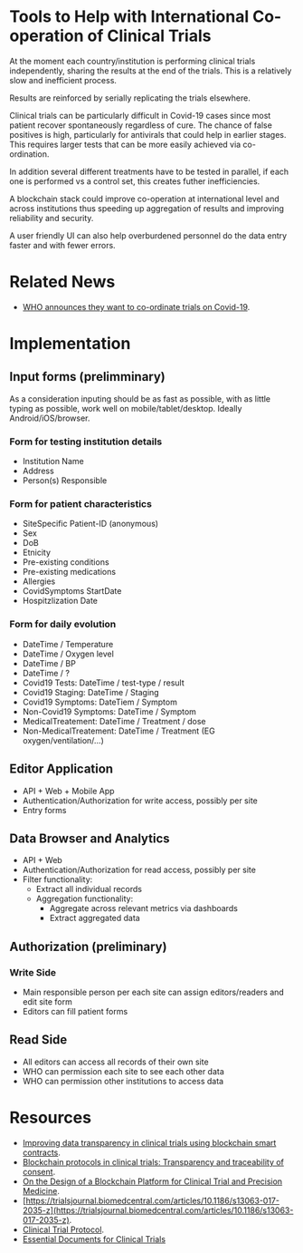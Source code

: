 # Tools to Help with International Co-operation of Clinical Trials

At the moment each country/institution is performing clinical trials independently, sharing the results at the end of the trials. This is a relatively slow and inefficient process. 

Results are reinforced by serially replicating the trials elsewhere. 

Clinical trials can be particularly difficult in Covid-19 cases since most patient recover spontaneously regardless of cure. The chance of false positives is high, particularly for antivirals that could help in earlier stages. This requires larger tests that can be more easily achieved via co-ordination.

In addition several different treatments have to be tested in parallel, if each one is performed vs a control set, this creates futher inefficiencies. 

A blockchain stack could improve co-operation at international level and across institutions thus speeding up aggregation of results and improving reliability and security.

A user friendly UI can also help overburdened personnel do the data entry faster and with fewer errors.

# Related News

* [WHO announces they want to co-ordinate trials on Covid-19](https://www.who.int/dg/speeches/detail/who-director-general-s-opening-remarks-at-the-media-briefing-on-covid-19---18-march-2020).

# Implementation


## Input forms (prelimminary)

As a consideration inputing should be as fast as possible, with as little typing as possible, work well on mobile/tablet/desktop. Ideally Android/iOS/browser.

### Form for testing institution details
* Institution Name
* Address
* Person(s) Responsible

### Form for patient characteristics
* SiteSpecific Patient-ID (anonymous)
* Sex
* DoB
* Etnicity
* Pre-existing conditions
* Pre-existing medications
* Allergies
* CovidSymptoms StartDate
* Hospitzlization Date

### Form for daily evolution 
* DateTime / Temperature
* DateTime / Oxygen level
* DateTime / BP
* DateTime / ?
* Covid19 Tests: DateTime / test-type / result
* Covid19 Staging: DateTime / Staging
* Covid19 Symptoms: DateTiem / Symptom
* Non-Covid19 Symptoms: DateTime / Symptom
* MedicalTreatement: DateTime / Treatment / dose
* Non-MedicalTreatement: DateTime / Treatment (EG oxygen/ventilation/...)

## Editor Application
* API + Web + Mobile App
* Authentication/Authorization for write access, possibly per site
* Entry forms

## Data Browser and Analytics
* API + Web
* Authentication/Authorization for read access, possibly per site
* Filter functionality:
	* Extract all individual records
	* Aggregation functionality:
		* Aggregate across relevant metrics via dashboards
		* Extract aggregated data

## Authorization (preliminary)

### Write Side

* Main responsible person per each site can assign editors/readers and edit site form
* Editors can fill patient forms

## Read Side

* All editors can access all records of their own site
* WHO can permission each site to see each other data
* WHO can permission other institutions to access data

# Resources

* [Improving data transparency in clinical trials using blockchain smart contracts](https://www.ncbi.nlm.nih.gov/pmc/articles/PMC5357027.1/).
* [Blockchain protocols in clinical trials: Transparency and traceability of consent](https://www.ncbi.nlm.nih.gov/pmc/articles/PMC5676196.5/).
* [On the Design of a Blockchain Platform for Clinical Trial and Precision Medicine](https://ieeexplore.ieee.org/abstract/document/7980138).
* [https://trialsjournal.biomedcentral.com/articles/10.1186/s13063-017-2035-z](https://trialsjournal.biomedcentral.com/articles/10.1186/s13063-017-2035-z).
* [Clinical Trial Protocol](https://clinicaltrials.gov/ProvidedDocs/85/NCT01619085/Prot_000.pdf).
* [Essential Documents for Clinical Trials](https://www.medtran.ru/eng/trials/trialdocumentation.htm)
